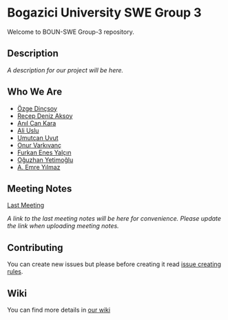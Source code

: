 # Bogazici University SWE Group 3

Welcome to BOUN-SWE Group-3 repository. 

## Description
_A description for our project will be here._

## Who We Are
* [Özge Dinçsoy](https://github.com/bounswe/bounswe2018group3/wiki/Özge-Dinçsoy)
* [Recep Deniz Aksoy](https://github.com/bounswe/bounswe2018group3/wiki/Recep-Deniz-Aksoy)
* [Anıl Can Kara](https://github.com/bounswe/bounswe2018group3/wiki/Anıl-Can-Kara)
* [Ali Uslu](https://github.com/bounswe/bounswe2018group3/wiki/Ali-Uslu)
* [Umutcan Uvut](https://github.com/bounswe/bounswe2018group3/wiki/Umutcan-Uvut)
* [Onur Varkıvanç](https://github.com/bounswe/bounswe2018group3/wiki/Onur-Varkıvanç)
* [Furkan Enes Yalçın](https://github.com/bounswe/bounswe2018group3/wiki/Furkan-Enes-Yalçın)
* [Oğuzhan Yetimoğlu](https://github.com/bounswe/bounswe2018group3/wiki/Oğuzhan-Yetimoğlu)
* [A. Emre Yılmaz](https://github.com/bounswe/bounswe2018group3/wiki/Abdurrahman-Emre-Y%C4%B1lmaz)

## Meeting Notes
[Last Meeting](https://github.com/bounswe/bounswe2018group3/wiki/Meeting-Notes-1---09.02.2018)

_A link to the last meeting notes will be here for convenience._
_Please update the link when uploading meeting notes._

## Contributing
You can create new issues but please before creating it read [issue creating rules](https://github.com/bounswe/bounswe2018group3/wiki/Creating-Issues).

## Wiki
You can find more details in [our wiki](https://github.com/bounswe/bounswe2018group3/wiki)
